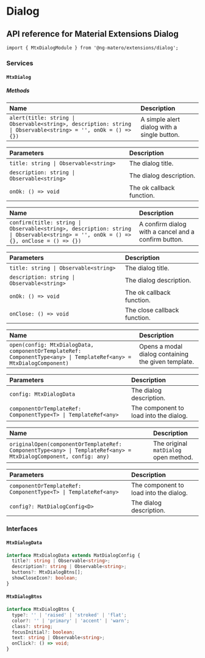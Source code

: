 # Dialog

## API reference for Material Extensions Dialog

`import { MtxDialogModule } from '@ng-matero/extensions/dialog';`

### Services

#### `MtxDialog`

##### Methods

| Name | Description |
| :--- | :--- |
| `alert(title: string \| Observable<string>, description: string \| Observable<string> = '', onOk = () => {})` | A simple alert dialog with a single button. |

| Parameters | Description |
| :--- | :--- |
| `title: string \| Observable<string>` | The dialog title. |
| `description: string \| Observable<string>` | The dialog description.  |
| `onOk: () => void` | The ok callback function. |

| Name | Description |
| :--- | :--- |
| `confirm(title: string \| Observable<string>, description: string \| Observable<string> = '', onOk = () => {}, onClose = () => {})` | A confirm dialog with a cancel and a confirm button. |

| Parameters | Description |
| :--- | :--- |
| `title: string \| Observable<string>` | The dialog title. |
| `description: string \| Observable<string>` | The dialog description. |
| `onOk: () => void` | The ok callback function. |
| `onClose: () => void` | The close callback function. |

| Name | Description |
| :--- | :--- |
| `open(config: MtxDialogData, componentOrTemplateRef: ComponentType<any> \| TemplateRef<any> = MtxDialogComponent)` | Opens a modal dialog containing the given template. |

| Parameters | Description |
| :--- | :--- |
| `config: MtxDialogData` | The dialog description. |
| `componentOrTemplateRef: ComponentType<T> \| TemplateRef<any>` | The component to load into the dialog. |

| Name | Description |
| :--- | :--- |
| `originalOpen(componentOrTemplateRef: ComponentType<any> \| TemplateRef<any> = MtxDialogComponent, config: any)` | The original `matDialog` open method. |

| Parameters | Description |
| :--- | :--- |
| `componentOrTemplateRef: ComponentType<T> \| TemplateRef<any>` | The component to load into the dialog. |
| `config?: MatDialogConfig<D>` | The dialog description. |

### Interfaces

#### `MtxDialogData`

```typescript
interface MtxDialogData extends MatDialogConfig {
  title?: string | Observable<string>;
  description?: string | Observable<string>;
  buttons?: MtxDialogBtns[];
  showCloseIcon?: boolean;
}
```

#### `MtxDialogBtns`

```typescript
interface MtxDialogBtns {
  type?: '' | 'raised' | 'stroked' | 'flat';
  color?: '' | 'primary' | 'accent' | 'warn';
  class?: string;
  focusInitial?: boolean;
  text: string | Observable<string>;
  onClick?: () => void;
}
```
